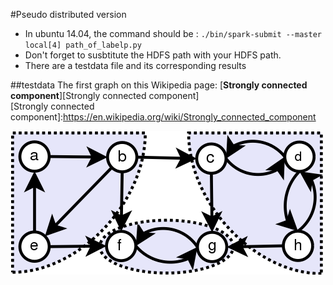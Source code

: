 #Pseudo distributed version

- In ubuntu 14.04, the command should be : `./bin/spark-submit --master local[4] path_of_labelp.py`
- Don't forget to susbtitute the HDFS path with your HDFS path.
- There are a testdata file and its corresponding results

##testdata
The first graph on this Wikipedia page: [**Strongly connected component**][Strongly connected component] </br>
[Strongly connected component]:https://en.wikipedia.org/wiki/Strongly_connected_component

![](Scc.png)
